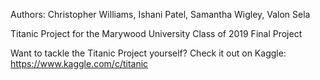 Authors: Christopher Williams,
         Ishani Patel,
         Samantha Wigley,
         Valon Sela 

Titanic Project for the Marywood University Class of 2019 Final Project

Want to tackle the Titanic Project yourself? Check it out on Kaggle:
https://www.kaggle.com/c/titanic
